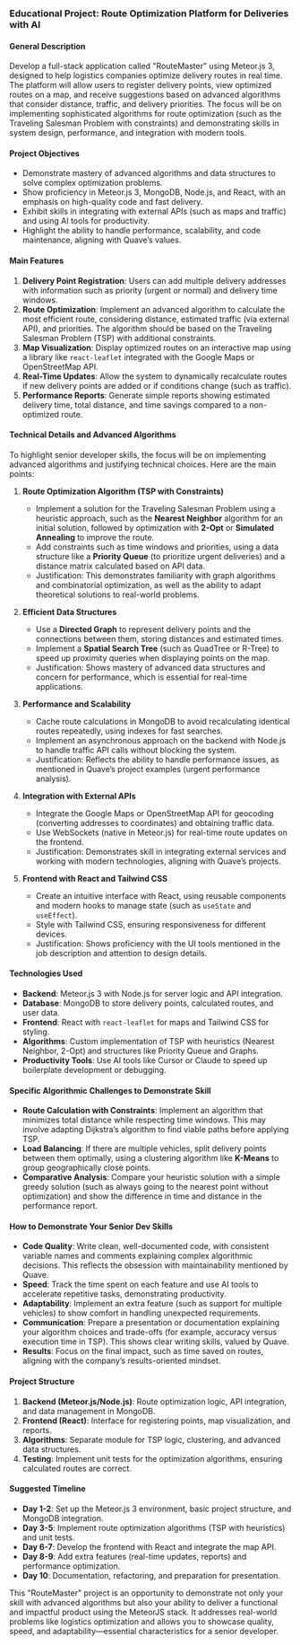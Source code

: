 ### Educational Project: Route Optimization Platform for Deliveries with AI

#### General Description
Develop a full-stack application called "RouteMaster" using Meteor.js 3, designed to help logistics companies optimize delivery routes in real time. The platform will allow users to register delivery points, view optimized routes on a map, and receive suggestions based on advanced algorithms that consider distance, traffic, and delivery priorities. The focus will be on implementing sophisticated algorithms for route optimization (such as the Traveling Salesman Problem with constraints) and demonstrating skills in system design, performance, and integration with modern tools.

#### Project Objectives
- Demonstrate mastery of advanced algorithms and data structures to solve complex optimization problems.
- Show proficiency in Meteor.js 3, MongoDB, Node.js, and React, with an emphasis on high-quality code and fast delivery.
- Exhibit skills in integrating with external APIs (such as maps and traffic) and using AI tools for productivity.
- Highlight the ability to handle performance, scalability, and code maintenance, aligning with Quave’s values.

#### Main Features
1. **Delivery Point Registration**: Users can add multiple delivery addresses with information such as priority (urgent or normal) and delivery time windows.
2. **Route Optimization**: Implement an advanced algorithm to calculate the most efficient route, considering distance, estimated traffic (via external API), and priorities. The algorithm should be based on the Traveling Salesman Problem (TSP) with additional constraints.
3. **Map Visualization**: Display optimized routes on an interactive map using a library like `react-leaflet` integrated with the Google Maps or OpenStreetMap API.
4. **Real-Time Updates**: Allow the system to dynamically recalculate routes if new delivery points are added or if conditions change (such as traffic).
5. **Performance Reports**: Generate simple reports showing estimated delivery time, total distance, and time savings compared to a non-optimized route.

#### Technical Details and Advanced Algorithms
To highlight senior developer skills, the focus will be on implementing advanced algorithms and justifying technical choices. Here are the main points:

1. **Route Optimization Algorithm (TSP with Constraints)**
   - Implement a solution for the Traveling Salesman Problem using a heuristic approach, such as the **Nearest Neighbor** algorithm for an initial solution, followed by optimization with **2-Opt** or **Simulated Annealing** to improve the route.
   - Add constraints such as time windows and priorities, using a data structure like a **Priority Queue** (to prioritize urgent deliveries) and a distance matrix calculated based on API data.
   - Justification: This demonstrates familiarity with graph algorithms and combinatorial optimization, as well as the ability to adapt theoretical solutions to real-world problems.

2. **Efficient Data Structures**
   - Use a **Directed Graph** to represent delivery points and the connections between them, storing distances and estimated times.
   - Implement a **Spatial Search Tree** (such as QuadTree or R-Tree) to speed up proximity queries when displaying points on the map.
   - Justification: Shows mastery of advanced data structures and concern for performance, which is essential for real-time applications.

3. **Performance and Scalability**
   - Cache route calculations in MongoDB to avoid recalculating identical routes repeatedly, using indexes for fast searches.
   - Implement an asynchronous approach on the backend with Node.js to handle traffic API calls without blocking the system.
   - Justification: Reflects the ability to handle performance issues, as mentioned in Quave’s project examples (urgent performance analysis).

4. **Integration with External APIs**
   - Integrate the Google Maps or OpenStreetMap API for geocoding (converting addresses to coordinates) and obtaining traffic data.
   - Use WebSockets (native in Meteor.js) for real-time route updates on the frontend.
   - Justification: Demonstrates skill in integrating external services and working with modern technologies, aligning with Quave’s projects.

5. **Frontend with React and Tailwind CSS**
   - Create an intuitive interface with React, using reusable components and modern hooks to manage state (such as `useState` and `useEffect`).
   - Style with Tailwind CSS, ensuring responsiveness for different devices.
   - Justification: Shows proficiency with the UI tools mentioned in the job description and attention to design details.

#### Technologies Used
- **Backend**: Meteor.js 3 with Node.js for server logic and API integration.
- **Database**: MongoDB to store delivery points, calculated routes, and user data.
- **Frontend**: React with `react-leaflet` for maps and Tailwind CSS for styling.
- **Algorithms**: Custom implementation of TSP with heuristics (Nearest Neighbor, 2-Opt) and structures like Priority Queue and Graphs.
- **Productivity Tools**: Use AI tools like Cursor or Claude to speed up boilerplate development or debugging.

#### Specific Algorithmic Challenges to Demonstrate Skill
- **Route Calculation with Constraints**: Implement an algorithm that minimizes total distance while respecting time windows. This may involve adapting Dijkstra’s algorithm to find viable paths before applying TSP.
- **Load Balancing**: If there are multiple vehicles, split delivery points between them optimally, using a clustering algorithm like **K-Means** to group geographically close points.
- **Comparative Analysis**: Compare your heuristic solution with a simple greedy solution (such as always going to the nearest point without optimization) and show the difference in time and distance in the performance report.

#### How to Demonstrate Your Senior Dev Skills
- **Code Quality**: Write clean, well-documented code, with consistent variable names and comments explaining complex algorithmic decisions. This reflects the obsession with maintainability mentioned by Quave.
- **Speed**: Track the time spent on each feature and use AI tools to accelerate repetitive tasks, demonstrating productivity.
- **Adaptability**: Implement an extra feature (such as support for multiple vehicles) to show comfort in handling unexpected requirements.
- **Communication**: Prepare a presentation or documentation explaining your algorithm choices and trade-offs (for example, accuracy versus execution time in TSP). This shows clear writing skills, valued by Quave.
- **Results**: Focus on the final impact, such as time saved on routes, aligning with the company’s results-oriented mindset.

#### Project Structure
1. **Backend (Meteor.js/Node.js)**: Route optimization logic, API integration, and data management in MongoDB.
2. **Frontend (React)**: Interface for registering points, map visualization, and reports.
3. **Algorithms**: Separate module for TSP logic, clustering, and advanced data structures.
4. **Testing**: Implement unit tests for the optimization algorithms, ensuring calculated routes are correct.

#### Suggested Timeline
- **Day 1-2**: Set up the Meteor.js 3 environment, basic project structure, and MongoDB integration.
- **Day 3-5**: Implement route optimization algorithms (TSP with heuristics) and unit tests.
- **Day 6-7**: Develop the frontend with React and integrate the map API.
- **Day 8-9**: Add extra features (real-time updates, reports) and performance optimization.
- **Day 10**: Documentation, refactoring, and preparation for presentation.

This "RouteMaster" project is an opportunity to demonstrate not only your skill with advanced algorithms but also your ability to deliver a functional and impactful product using the MeteorJS stack. It addresses real-world problems like logistics optimization and allows you to showcase quality, speed, and adaptability—essential characteristics for a senior developer.
